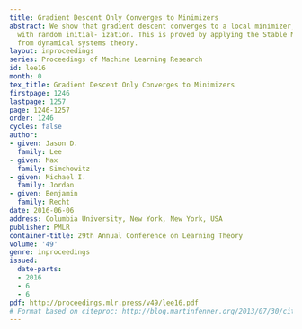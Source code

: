 ```yaml
---
title: Gradient Descent Only Converges to Minimizers
abstract: We show that gradient descent converges to a local minimizer, almost surely
  with random initial- ization. This is proved by applying the Stable Manifold Theorem
  from dynamical systems theory.
layout: inproceedings
series: Proceedings of Machine Learning Research
id: lee16
month: 0
tex_title: Gradient Descent Only Converges to Minimizers
firstpage: 1246
lastpage: 1257
page: 1246-1257
order: 1246
cycles: false
author:
- given: Jason D.
  family: Lee
- given: Max
  family: Simchowitz
- given: Michael I.
  family: Jordan
- given: Benjamin
  family: Recht
date: 2016-06-06
address: Columbia University, New York, New York, USA
publisher: PMLR
container-title: 29th Annual Conference on Learning Theory
volume: '49'
genre: inproceedings
issued:
  date-parts:
  - 2016
  - 6
  - 6
pdf: http://proceedings.mlr.press/v49/lee16.pdf
# Format based on citeproc: http://blog.martinfenner.org/2013/07/30/citeproc-yaml-for-bibliographies/
---
```


